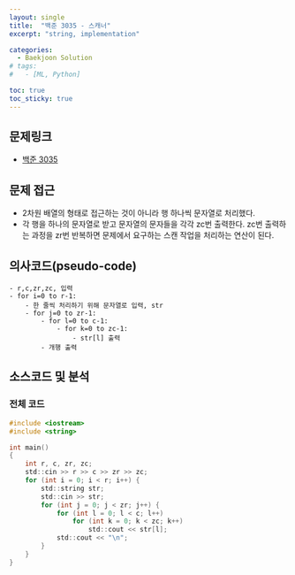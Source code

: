 ```yaml
---
layout: single
title:  "백준 3035 - 스캐너"
excerpt: "string, implementation"

categories:
  - Baekjoon Solution
# tags:
#   - [ML, Python]

toc: true
toc_sticky: true
---
```


## 문제링크

- [백준 3035](https://www.acmicpc.net/problem/3035)

## 문제 접근

- 2차원 배열의 형태로 접근하는 것이 아니라 행 하나씩 문자열로 처리했다.
- 각 행을 하나의 문자열로 받고 문자열의 문자들을 각각 zc번 출력한다. zc번 출력하는 과정을 zr번 반복하면 문제에서 요구하는 스캔 작업을 처리하는 연산이 된다.


## 의사코드(pseudo-code)

```
- r,c,zr,zc, 입력
- for i=0 to r-1:
	- 한 줄씩 처리하기 위해 문자열로 입력, str
	- for j=0 to zr-1:
		- for l=0 to c-1:
			- for k=0 to zc-1:
				- str[l] 출력
		- 개행 출력

```

## 소스코드 및 분석

### 전체 코드

```c
#include <iostream>
#include <string>

int main()
{
	int r, c, zr, zc;
	std::cin >> r >> c >> zr >> zc;
	for (int i = 0; i < r; i++) {
		std::string str;
		std::cin >> str;
		for (int j = 0; j < zr; j++) {
			for (int l = 0; l < c; l++)
				for (int k = 0; k < zc; k++)
					std::cout << str[l];
			std::cout << "\n";
		}
	}
}

```

